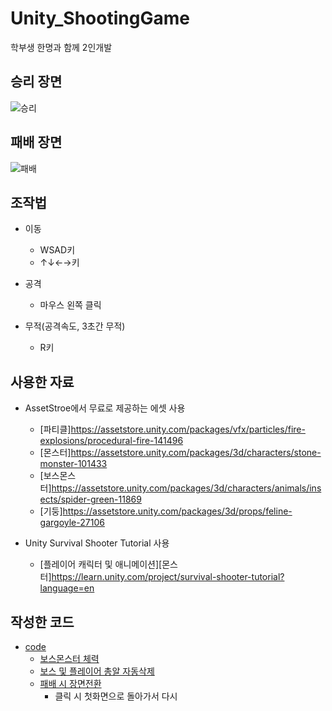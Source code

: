 # Unity_ShootingGame
학부생 한명과 함께 2인개발

## 승리 장면
![승리](https://user-images.githubusercontent.com/52282493/106029265-429eb380-6110-11eb-8719-cd0f9174f855.gif)

## 패배 장면
![패배](https://user-images.githubusercontent.com/52282493/106029251-3dd9ff80-6110-11eb-9794-58a8b38fde43.gif)

## 조작법
* 이동
   * WSAD키    
   * ↑↓←→키
   
* 공격
  * 마우스 왼쪽 클릭
  
* 무적(공격속도, 3초간 무적)
  * R키
 

## 사용한 자료
- AssetStroe에서 무료로 제공하는 에셋 사용
  - [파티클]https://assetstore.unity.com/packages/vfx/particles/fire-explosions/procedural-fire-141496
  - [몬스터]https://assetstore.unity.com/packages/3d/characters/stone-monster-101433
  - [보스몬스터]https://assetstore.unity.com/packages/3d/characters/animals/insects/spider-green-11869
  - [기둥]https://assetstore.unity.com/packages/3d/props/feline-gargoyle-27106

- Unity Survival Shooter Tutorial 사용
  - [플레이어 캐릭터 및 애니메이션][몬스터]https://learn.unity.com/project/survival-shooter-tutorial?language=en

## 작성한 코드
- [code](https://github.com/OGyoung/Unity-ShootingGame/tree/main/Assets/coding)
  - [보스몬스터 체력](https://github.com/OGyoung/Unity-ShootingGame/blob/main/Assets/coding/BossHealth.cs)
  - [보스 및 플레이어 총알 자동삭제](https://github.com/OGyoung/Unity-ShootingGame/blob/main/Assets/coding/Destroy_Self.cs)
  - [패배 시 장면전환](https://github.com/OGyoung/Unity-ShootingGame/blob/main/Assets/coding/Lose_scene.cs)
    - 클릭 시 첫화면으로 돌아가서 다시 
  
  
